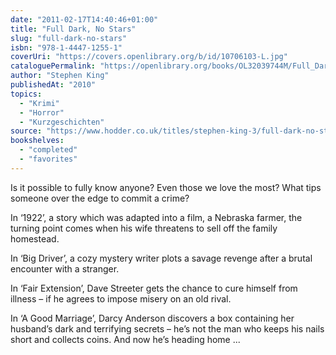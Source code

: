 ```yaml
---
date: "2011-02-17T14:40:46+01:00"
title: "Full Dark, No Stars"
slug: "full-dark-no-stars"
isbn: "978-1-4447-1255-1"
coverUri: "https://covers.openlibrary.org/b/id/10706103-L.jpg"
cataloguePermalink: "https://openlibrary.org/books/OL32039744M/Full_Dark_No_Stars"
author: "Stephen King"
publishedAt: "2010"
topics:
  - "Krimi"
  - "Horror"
  - "Kurzgeschichten"
source: "https://www.hodder.co.uk/titles/stephen-king-3/full-dark-no-stars/9781444712568/"
bookshelves:
  - "completed"
  - "favorites"
---
```

Is it possible to fully know anyone? Even those we love the most? What tips 
someone over the edge to commit a crime?

In ‘1922’, a story which was adapted into a film, a Nebraska farmer, the turning 
point comes when his wife threatens to sell off the family homestead.

In ‘Big Driver’, a cozy mystery writer plots a savage revenge after a brutal 
encounter with a stranger.

In ‘Fair Extension’, Dave Streeter gets the chance to cure himself from illness 
– if he agrees to impose misery on an old rival.

In ‘A Good Marriage’, Darcy Anderson discovers a box containing her husband’s 
dark and terrifying secrets – he’s not the man who keeps his nails short and 
collects coins. And now he’s heading home ...